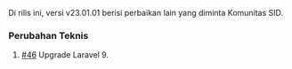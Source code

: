 Di rilis ini, versi v23.01.01 berisi perbaikan lain yang diminta Komunitas SID.

### Perubahan Teknis

1. [#46](https://github.com/OpenSID/opensid-laravel/pull/46) Upgrade Laravel 9.
